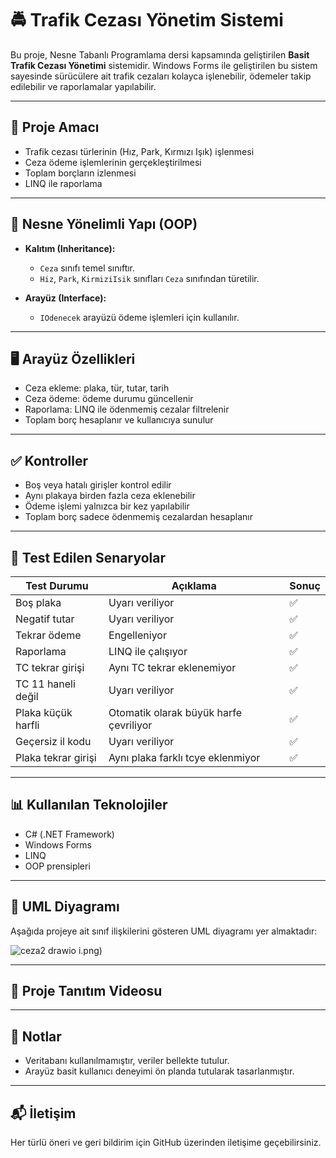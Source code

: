 # 🚔 Trafik Cezası Yönetim Sistemi

Bu proje, Nesne Tabanlı Programlama dersi kapsamında geliştirilen **Basit Trafik Cezası Yönetimi** sistemidir. Windows Forms ile geliştirilen bu sistem sayesinde sürücülere ait trafik cezaları kolayca işlenebilir, ödemeler takip edilebilir ve raporlamalar yapılabilir.

---

## 🎯 Proje Amacı

- Trafik cezası türlerinin (Hız, Park, Kırmızı Işık) işlenmesi
- Ceza ödeme işlemlerinin gerçekleştirilmesi
- Toplam borçların izlenmesi
- LINQ ile raporlama

---

## 🧱 Nesne Yönelimli Yapı (OOP)

- **Kalıtım (Inheritance):**
  - `Ceza` sınıfı temel sınıftır.
  - `Hiz`, `Park`, `KirmiziIsik` sınıfları `Ceza` sınıfından türetilir.

- **Arayüz (Interface):**
  - `IOdenecek` arayüzü ödeme işlemleri için kullanılır.

---

## 🖥️ Arayüz Özellikleri

- Ceza ekleme: plaka, tür, tutar, tarih
- Ceza ödeme: ödeme durumu güncellenir
- Raporlama: LINQ ile ödenmemiş cezalar filtrelenir
- Toplam borç hesaplanır ve kullanıcıya sunulur

---

## ✅ Kontroller

- Boş veya hatalı girişler kontrol edilir
- Aynı plakaya birden fazla ceza eklenebilir
- Ödeme işlemi yalnızca bir kez yapılabilir
- Toplam borç sadece ödenmemiş cezalardan hesaplanır

---

## 🧪 Test Edilen Senaryolar

| Test Durumu | Açıklama | Sonuç |
|-------------|----------|--------|
|Boş plaka	|Uyarı veriliyor	|✅
|Negatif tutar	|Uyarı veriliyor	|✅
|Tekrar ödeme	|Engelleniyor	|✅
|Raporlama	|LINQ ile çalışıyor	|✅
|TC tekrar girişi	|Aynı TC tekrar eklenemiyor	|✅
|TC 11 haneli değil	|Uyarı veriliyor	|✅
|Plaka küçük harfli	|Otomatik olarak büyük harfe çevriliyor	|✅
|Geçersiz il kodu	|Uyarı veriliyor	|✅
|Plaka tekrar girişi	|Aynı plaka farklı tcye eklenmiyor	|✅
---

## 📊 Kullanılan Teknolojiler

- C# (.NET Framework)
- Windows Forms
- LINQ
- OOP prensipleri

---

## 🧭 UML Diyagramı

Aşağıda projeye ait sınıf ilişkilerini gösteren UML diyagramı yer almaktadır:

![ceza2 drawio](https://github.com/user-attachments/assets/29a7762e-e0bc-4a5f-bad9-3575ed19898f)
i.png)

---


## 🎥 Proje Tanıtım Videosu


---

## 📎 Notlar

- Veritabanı kullanılmamıştır, veriler bellekte tutulur.
- Arayüz basit kullanıcı deneyimi ön planda tutularak tasarlanmıştır.

---

## 📬 İletişim

Her türlü öneri ve geri bildirim için GitHub üzerinden iletişime geçebilirsiniz.
